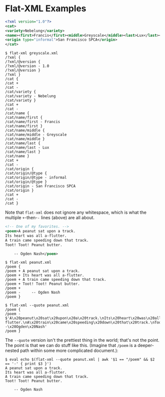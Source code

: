 Flat-XML Examples
=================

```xml
<?xml version="1.0"?>
<cat>
<variety>Nebelung</variety>
<name><first>Francis</first><middle>Greyscale</middle><last>Lux</last></name>
<origin type="informal">San Francisco SPCA</origin>
</cat>
```

```shell
$ flat-xml greyscale.xml
/?xml {
/?xml/@version {
/?xml/@version - 1.0
/?xml/@version }
/?xml }
/cat {
/cat +
/cat -
/cat/variety {
/cat/variety - Nebelung
/cat/variety }
/cat +
/cat -
/cat/name {
/cat/name/first {
/cat/name/first - Francis
/cat/name/first }
/cat/name/middle {
/cat/name/middle - Greyscale
/cat/name/middle }
/cat/name/last {
/cat/name/last - Lux
/cat/name/last }
/cat/name }
/cat +
/cat -
/cat/origin {
/cat/origin/@type {
/cat/origin/@type - informal
/cat/origin/@type }
/cat/origin - San Francisco SPCA
/cat/origin }
/cat +
/cat -
/cat }
```

Note that `flat-xml` does not ignore any whitespace, which is what the
multiple `+`-then-`-` lines (above) are all about.

```xml
<!-- One of my favorites. -->
<poem>A peanut sat upon a track.
Its heart was all a-flutter.
A train came speeding down that track.
Toot! Toot! Peanut butter.

    -- Ogden Nash</poem>
```

```shell
$ flat-xml peanut.xml
/poem {
/poem + A peanut sat upon a track.
/poem + Its heart was all a-flutter.
/poem + A train came speeding down that track.
/poem + Toot! Toot! Peanut butter.
/poem +
/poem -     -- Ogden Nash
/poem }
```

```shell
$ flat-xml --quote peanut.xml
/poem {
/poem - $'A\x20peanut\x20sat\x20upon\x20a\x20track.\nIts\x20heart\x20was\x20all\x20a-flutter.\nA\x20train\x20came\x20speeding\x20down\x20that\x20track.\nToot!\x20Toot!\x20Peanut\x20butter.\n\n\x20\x20\x20\x20--\x20Ogden\x20Nash'
/poem }
```

The `--quote` version isn't the prettiest thing in the world; that's
not the point. The point is that we can do stuff like this. (Imagine
that `/poem` is a deeper-nested path within some more complicated
document.):

```shell
$ eval echo $(flat-xml --quote peanut.xml | awk '$1 == "/poem" && $2 == '-' { print $3 }')
A peanut sat upon a track.
Its heart was all a-flutter.
A train came speeding down that track.
Toot! Toot! Peanut butter.

    -- Ogden Nash
```
